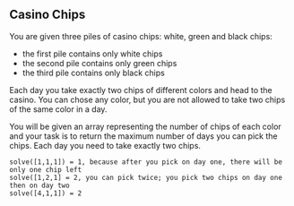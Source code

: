 ## Casino Chips

You are given three piles of casino chips: white, green and black chips:

- the first pile contains only white chips
- the second pile contains only green chips
- the third pile contains only black chips

Each day you take exactly two chips of different colors and head to the casino. You can chose any color, but you are not allowed to take two chips of the same color in a day.

You will be given an array representing the number of chips of each color and your task is to return the maximum number of days you can pick the chips. Each day you need to take exactly two chips.

```
solve([1,1,1]) = 1, because after you pick on day one, there will be only one chip left
solve([1,2,1] = 2, you can pick twice; you pick two chips on day one then on day two
solve([4,1,1]) = 2
```
